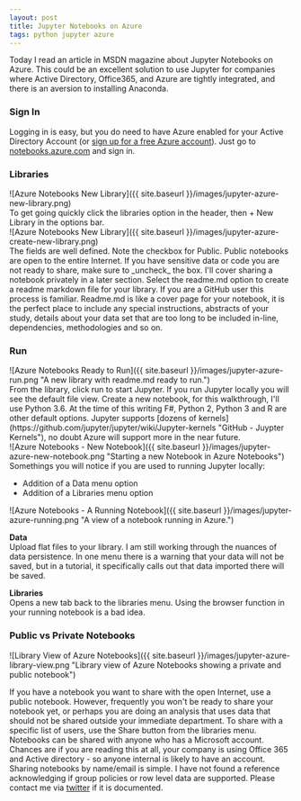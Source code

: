 ```yaml
---
layout: post
title: Jupyter Notebooks on Azure
tags: python jupyter azure
---
```


Today I read an article in MSDN magazine about Jupyter Notebooks on Azure. This could be an excellent solution to use Jupyter for companies where Active Directory, Office365, and Azure are tightly integrated, and there is an aversion to installing Anaconda. 

### Sign In

Logging in is easy, but you do need to have Azure enabled for your Active Directory Account (or [sign up for a free Azure account](https://azure.microsoft.com/en-us/free/)). Just go to [notebooks.azure.com](https://notebooks.azure.com) and sign in. 

### Libraries

<div class="img_center">
  ![Azure Notebooks New Library]({{ site.baseurl }}/images/jupyter-azure-new-library.png)
</div>
To get going quickly click the libraries option in the header, then + New Library in the options bar. 
<div class="img_center">
  ![Azure Notebooks New Library]({{ site.baseurl }}/images/jupyter-azure-create-new-library.png)
</div>
The fields are well defined. Note the checkbox for Public. Public notebooks are open to the entire Internet. If you have sensitive data or code you are not ready to share, make sure to _uncheck_ the box. I'll cover sharing a notebook privately in a later section. Select the readme.md option to create a readme markdown file for your library. If you are a GitHub user this process is familiar. Readme.md is like a cover page for your notebook, it is the perfect place to include any special instructions, abstracts of your study, details about your data set that are too long to be included in-line, dependencies, methodologies and so on.  

### Run

<div class="img_center">
![Azure Notebooks Ready to Run]({{ site.baseurl }}/images/jupyter-azure-run.png "A new library with readme.md ready to run.")
</div>
From the library, click run to start Jupyter. If you run Jupyter locally you will see the default file view. Create a new notebook, for this walkthrough, I'll use Python 3.6. At the time of this writing F#, Python 2, Python 3 and R are other default options. Jupyter supports [dozens of kernels](https://github.com/jupyter/jupyter/wiki/Jupyter-kernels "GitHub - Juypter Kernels"), no doubt Azure will support more in the near future. 
<div class="img_center">
![Azure Notebooks - New Notebook]({{ site.baseurl }}/images/jupyter-azure-new-notebook.png "Starting a new Notebook in Azure Notebooks")
</div>
Somethings you will notice if you are used to running Jupyter locally:

-   Addition of a Data menu option
-   Addition of a Libraries menu option

<div class="img_center">
![Azure Notebooks - A Running Notebook]({{ site.baseurl }}/images/jupyter-azure-running.png "A view of a notebook running in Azure.")
</div>

**Data**  
Upload flat files to your library. I am still working through the nuances of data persistence. In one menu there is a warning that your data will not be saved, but in a tutorial, it specifically calls out that data imported there will be saved.  

**Libraries**  
Opens a new tab back to the libraries menu. Using the browser function in your running notebook is a bad idea. 

### Public vs Private Notebooks

<div class="img_center">
![Library View of Azure Notebooks]({{ site.baseurl }}/images/jupyter-azure-library-view.png "Library view of Azure Notebooks showing a private and public notebook")
</div>

If you have a notebook you want to share with the open Internet, use a public notebook. However, frequently you won't be ready to share your notebook yet, or perhaps you are doing an analysis that uses data that should not be shared outside your immediate department. To share with a specific list of users, use the Share button from the libraries menu. Notebooks can be shared with anyone who has a Microsoft account. Chances are if you are reading this at all, your company is using Office 365 and Active directory - so anyone internal is likely to have an account. Sharing  notebooks by name/email is simple. I have not found a reference acknowledging if group policies or row level data are supported. Please contact me via [twitter](https://twitter.com/gnfrazier) if it is documented. 
